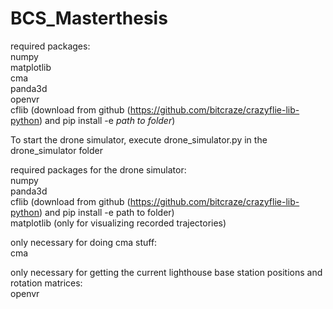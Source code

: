 # BCS_Masterthesis


required packages:  
    numpy  
    matplotlib  
    cma  
    panda3d  
    openvr  
    cflib (download from github (https://github.com/bitcraze/crazyflie-lib-python) and pip install -e *path to folder*)

To start the drone simulator, execute drone_simulator.py in the drone_simulator folder

required packages for the drone simulator:  
numpy  
panda3d  
cflib (download from github (https://github.com/bitcraze/crazyflie-lib-python) and pip install -e path to folder)  
matplotlib (only for visualizing recorded trajectories)  
  
only necessary for doing cma stuff:  
cma  
  
only necessary for getting the current lighthouse base station positions and rotation matrices:  
openvr  